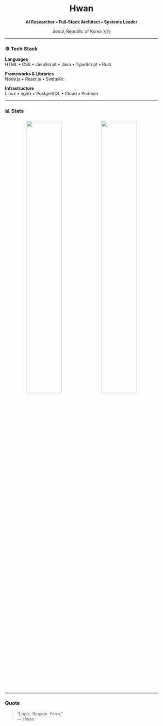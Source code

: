 <h1 align="center">Hwan</h1>
<p align="center"><b>AI Researcher • Full-Stack Architect • Systems Leader</b></p>
<p align="center">Seoul, Republic of Korea 🇰🇷</p>

---

### ⚙️ Tech Stack

**Languages**  
HTML • CSS • JavaScript • Java • TypeScript • Rust  

**Frameworks & Libraries**  
Node.js • React.js • SvelteKit  

**Infrastructure**  
Linux • nginx • PostgreSQL • Cloud • Podman  

---

### 📊 Stats
<p align="center">
  <img src="https://github-readme-stats.vercel.app/api?username=667700996&show_icons=true&include_all_commits=true&count_private=true&theme=github_dark&bg_color=0d1117&title_color=58a6ff&text_color=c9d1d9&icon_color=58a6ff&hide_border=true" width="48%">
  <img src="https://github-readme-streak-stats.herokuapp.com?user=667700996&theme=github-dark-blue&background=0d1117&ring=58a6ff&fire=58a6ff&currStreakLabel=58a6ff&sideLabels=c9d1d9&dates=c9d1d9&currStreakNum=c9d1d9&sideNums=c9d1d9&hide_border=true" width="48%">
</p>

---

### Quote
> “Logic. Reason. Form.”  
> — Hwan

